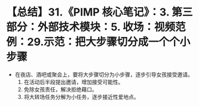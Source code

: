 # 【总结】31.《PIMP 核心笔记》：3. 第三部分：外部技术模块：5. 收场：视频范例：29.示范：把大步骤切分成一个个小步骤

-   在夜店、酒吧或聚会上，要将大步骤切分为小步骤，逐步引导女孩接受邀请。
    1.  在活动后半段提出邀请，增加接受可能性。
    2.  免除女孩责任，解决拒绝藉口。
    3.  将大转场任务分解为小任务，逐步接近性爱地点。